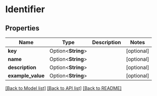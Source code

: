 # Identifier

## Properties

Name | Type | Description | Notes
------------ | ------------- | ------------- | -------------
**key** | Option<**String**> |  | [optional]
**name** | Option<**String**> |  | [optional]
**description** | Option<**String**> |  | [optional]
**example_value** | Option<**String**> |  | [optional]

[[Back to Model list]](../README.md#documentation-for-models) [[Back to API list]](../README.md#documentation-for-api-endpoints) [[Back to README]](../README.md)


